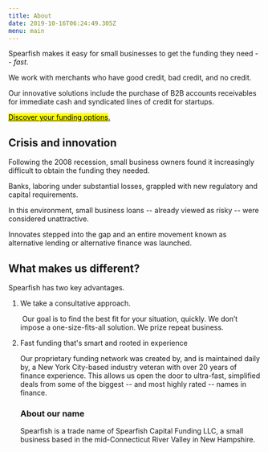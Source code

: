 ```yaml
---
title: About
date: 2019-10-16T06:24:49.305Z
menu: main
---
```

Spearfish makes it easy for small businesses to get the funding they need -- _fast_. 

We work with merchants who have good credit, bad credit, and no credit.

Our innovative solutions include the purchase of B2B accounts receivables for immediate cash and syndicated lines of credit for startups.

<!-- Calendly link widget begin -->

<link href="https://assets.calendly.com/assets/external/widget.css" rel="stylesheet">
<script src="https://assets.calendly.com/assets/external/widget.js" type="text/javascript"></script>
<a href="" onclick="Calendly.initPopupWidget({url: 'https://calendly.com/spearfish/consultation'});return false;"><mark>	Discover your funding options</mark>.</a>
<!-- Calendly link widget end -->

## Crisis and innovation

Following the 2008 recession, small business owners found it increasingly difficult to obtain the funding they needed.  

Banks, laboring under substantial losses, grappled with new regulatory and capital requirements.  

In this environment, small business loans -- already viewed as risky -- were considered unattractive. 

Innovates stepped into the gap and an entire movement known as alternative lending or alternative finance was launched.

## What makes us different?   

Spearfish has two key advantages. 
<ol>
<li><p>We take a consultative approach. </p>
    Our goal is to find the best fit for your situation, quickly. We don’t impose a one-size-fits-all solution. We prize repeat business.  
<li><p>Fast funding that's smart and rooted in experience</p>
   Our proprietary funding network was created by, and is maintained daily by, a New York City-based industry veteran with over 20 years of finance experience. This allows us open the door to ultra-fast, simplified deals from some of the biggest -- and most highly rated -- names in finance.</p>

### About our name

Spearfish is a trade name of Spearfish Capital Funding LLC, a small business based in the mid-Connecticut River Valley in New Hampshire.
